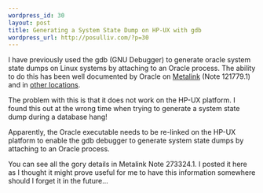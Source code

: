 ```yaml
--- 
wordpress_id: 30
layout: post
title: Generating a System State Dump on HP-UX with gdb
wordpress_url: http://posulliv.com/?p=30
---
```

I have previously used the gdb (GNU Debugger) to generate oracle system state dumps on Linux systems by attaching to an Oracle process. The ability to do this has been well documented by Oracle on <a href="http://metalink.oracle.com/">Metalink</a> (Note 121779.1) and in <a href="http://el-caro.blogspot.com/search/label/systemstate%20dump">other locations</a>.

The problem with this is that it does not work on the HP-UX platform. I found this out at the wrong time when trying to generate a system state dump during a database hang!

Apparently, the Oracle executable needs to be re-linked on the HP-UX platform to enable the gdb debugger to generate system state dumps by attaching to an Oracle process.

You can see all the gory details in Metalink Note 273324.1. I posted it here as I thought it might prove useful for me to have this information somewhere should I forget it in the future...
